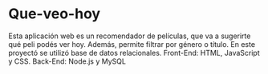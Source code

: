 # Que-veo-hoy
Esta aplicación web es un recomendador de películas, que va a sugerirte qué peli podés ver hoy. Además, permite filtrar por género o título.
En este proyectó se utilizó base de datos relacionales. 
Front-End: HTML, JavaScript y CSS.
Back-End: Node.js y MySQL 
